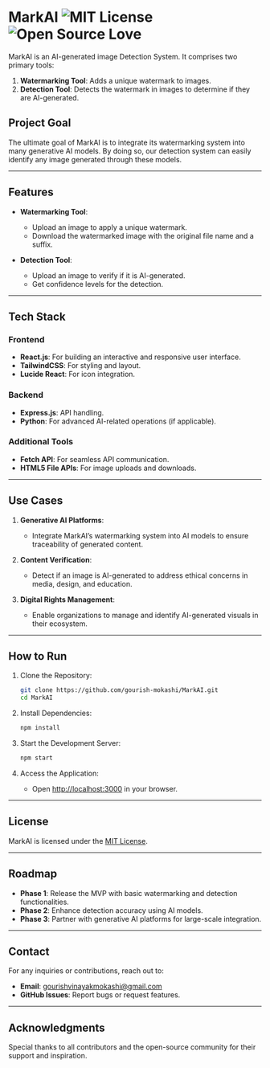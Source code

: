 # MarkAI ![MIT License](https://img.shields.io/badge/License-MIT-green) ![Open Source Love](https://badges.frapsoft.com/os/v1/open-source.svg?v=103)

MarkAI is an AI-generated image Detection System. It comprises two primary tools:

1. **Watermarking Tool**: Adds a unique watermark to images.
2. **Detection Tool**: Detects the watermark in images to determine if they are AI-generated.

## Project Goal
The ultimate goal of MarkAI is to integrate its watermarking system into many generative AI models. By doing so, our detection system can easily identify any image generated through these models.

---

## Features
- **Watermarking Tool**:
  - Upload an image to apply a unique watermark.
  - Download the watermarked image with the original file name and a suffix.

- **Detection Tool**:
  - Upload an image to verify if it is AI-generated.
  - Get confidence levels for the detection.

---

## Tech Stack

### Frontend
- **React.js**: For building an interactive and responsive user interface.
- **TailwindCSS**: For styling and layout.
- **Lucide React**: For icon integration.

### Backend
- **Express.js**: API handling.
- **Python**: For advanced AI-related operations (if applicable).

### Additional Tools
- **Fetch API**: For seamless API communication.
- **HTML5 File APIs**: For image uploads and downloads.

---

## Use Cases

1. **Generative AI Platforms**:
   - Integrate MarkAI’s watermarking system into AI models to ensure traceability of generated content.

2. **Content Verification**:
   - Detect if an image is AI-generated to address ethical concerns in media, design, and education.

3. **Digital Rights Management**:
   - Enable organizations to manage and identify AI-generated visuals in their ecosystem.

---

## How to Run

1. Clone the Repository:
   ```bash
   git clone https://github.com/gourish-mokashi/MarkAI.git
   cd MarkAI
   ```

2. Install Dependencies:
   ```bash
   npm install
   ```

3. Start the Development Server:
   ```bash
   npm start
   ```

4. Access the Application:
   - Open [http://localhost:3000](http://localhost:5173) in your browser.

---

## License

MarkAI is licensed under the [MIT License](LICENSE).

---

## Roadmap

- **Phase 1**: Release the MVP with basic watermarking and detection functionalities.
- **Phase 2**: Enhance detection accuracy using AI models.
- **Phase 3**: Partner with generative AI platforms for large-scale integration.

---

## Contact

For any inquiries or contributions, reach out to:
- **Email**: gourishvinayakmokashi@gmail.com
- **GitHub Issues**: Report bugs or request features.

---

## Acknowledgments

Special thanks to all contributors and the open-source community for their support and inspiration.
